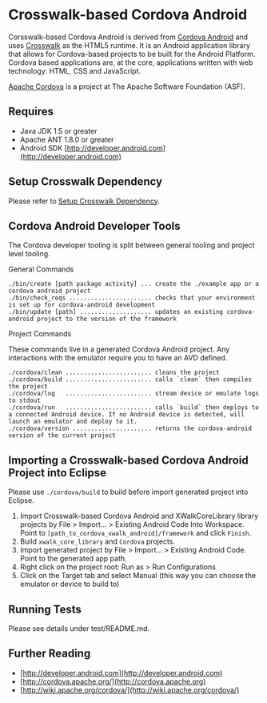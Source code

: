 <!--
#
# Licensed to the Apache Software Foundation (ASF) under one
# or more contributor license agreements.  See the NOTICE file
# distributed with this work for additional information
# regarding copyright ownership.  The ASF licenses this file
# to you under the Apache License, Version 2.0 (the
# "License"); you may not use this file except in compliance
# with the License.  You may obtain a copy of the License at
# 
# http://www.apache.org/licenses/LICENSE-2.0
# 
# Unless required by applicable law or agreed to in writing,
# software distributed under the License is distributed on an
# "AS IS" BASIS, WITHOUT WARRANTIES OR CONDITIONS OF ANY
#  KIND, either express or implied.  See the License for the
# specific language governing permissions and limitations
# under the License.
#
-->
Crosswalk-based Cordova Android
===

Corsswalk-based Cordova Android is derived from [Cordova Android](https://github.com/apache/cordova-android) 
and uses [Crosswalk](https://github.com/crosswalk-project/crosswalk) as the 
HTML5 runtime. It is an Android application library that allows for Cordova-based
projects to be built for the Android Platform. Cordova based applications are,
at the core, applications written with web technology: HTML, CSS and JavaScript. 

[Apache Cordova](http://cordova.io) is a project at The Apache Software Foundation (ASF).


Requires
---

- Java JDK 1.5 or greater
- Apache ANT 1.8.0 or greater
- Android SDK [http://developer.android.com](http://developer.android.com)

Setup Crosswalk Dependency
---

Please refer to [Setup Crosswalk Dependency](https://github.com/otcshare/cordova-xwalk-android/wiki/setup-cordova-xwalk-android).
 
Cordova Android Developer Tools
---

The Cordova developer tooling is split between general tooling and project level tooling. 

General Commands

    ./bin/create [path package activity] ... create the ./example app or a cordova android project
    ./bin/check_reqs ....................... checks that your environment is set up for cordova-android development
    ./bin/update [path] .................... updates an existing cordova-android project to the version of the framework

Project Commands

These commands live in a generated Cordova Android project. Any interactions with the emulator require you to have an AVD defined.

    ./cordova/clean ........................ cleans the project
    ./cordova/build ........................ calls `clean` then compiles the project
    ./cordova/log   ........................ stream device or emulate logs to stdout
    ./cordova/run   ........................ calls `build` then deploys to a connected Android device. If no Android device is detected, will launch an emulator and deploy to it.
    ./cordova/version ...................... returns the cordova-android version of the current project

Importing a Crosswalk-based Cordova Android Project into Eclipse
----
Please use `./cordova/build` to build before import generated project into Eclipse.

1. Import Crosswalk-based Cordova Android and XWalkCoreLibrary library projects by File > Import... > Existing Android Code Into Workspace. Point to `[path_to_cordova_xwalk_android]/framework` and click  `Finish`.
2. Build `xwalk_core_library` and `Cordova` projects.
3. Import generated project by File > Import... > Existing Android Code. Point to the generated app path.
4. Right click on the project root: Run as > Run Configurations
5. Click on the Target tab and select Manual (this way you can choose the emulator or device to build to)

Running Tests
----
Please see details under test/README.md.

Further Reading
---

- [http://developer.android.com](http://developer.android.com)
- [http://cordova.apache.org/](http://cordova.apache.org)
- [http://wiki.apache.org/cordova/](http://wiki.apache.org/cordova/)
